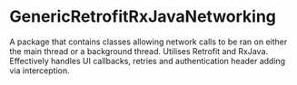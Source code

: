 # GenericRetrofitRxJavaNetworking
A package that contains classes allowing network calls to be ran on either the main thread or a background thread. Utilises Retrofit and RxJava. Effectively handles UI callbacks, retries and authentication header adding via interception.
